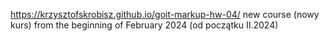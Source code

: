 https://krzysztofskrobisz.github.io/goit-markup-hw-04/
new course (nowy kurs) from the beginning of February 2024 (od początku II.2024)